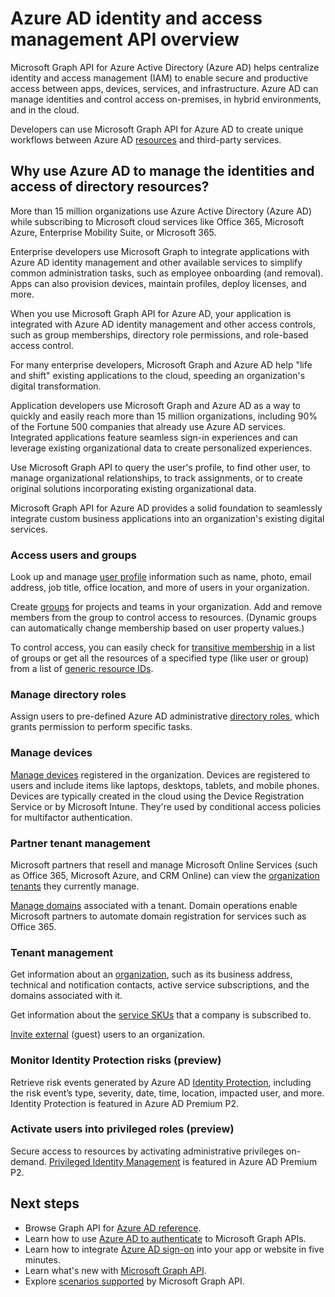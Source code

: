 # Azure AD identity and access management API overview

Microsoft Graph API for Azure Active Directory (Azure AD) helps centralize identity and access management (IAM) to enable secure and productive access between apps, devices, services, and infrastructure.  Azure AD can manage identities and control access on-premises, in hybrid environments, and in the cloud.  

Developers can use Microsoft Graph API for Azure AD to create unique workflows between Azure AD [resources](../api-reference/v1.0/resources/azure_ad_overview.md) and third-party services.

## Why use Azure AD to manage the identities and access of directory resources?

More than 15 million organizations use Azure Active Directory (Azure AD) while subscribing to Microsoft cloud services like Office 365, Microsoft Azure, Enterprise Mobility Suite, or Microsoft 365.  

Enterprise developers use Microsoft Graph to integrate applications with Azure AD identity management and other available services to simplify common administration tasks, such as employee onboarding (and removal).  Apps can also provision devices, maintain profiles, deploy licenses, and more.

When you use Microsoft Graph API for Azure AD, your application is integrated with Azure AD identity management and other access controls, such as group memberships,  directory role permissions, and role-based access control.  

For many enterprise developers, Microsoft Graph and Azure AD help "life and shift" existing applications to the cloud, speeding an organization's digital transformation.

Application developers use Microsoft Graph and Azure AD as a way to quickly and easily reach more than 15 million organizations, including 90% of the Fortune 500 companies that already use Azure AD services.  Integrated applications feature seamless sign-in experiences and can leverage existing organizational data to create personalized experiences.  

Use Microsoft Graph API to query the user's profile, to find other user, to manage organizational relationships, to track assignments, or to create original solutions incorporating existing organizational data.  

Microsoft Graph API for Azure AD provides a solid foundation to seamlessly integrate custom business applications into an organization's existing digital services.

### Access users and groups

Look up and manage [user profile](../api-reference/v1.0/resources/user.md) information such as name, photo, email address, job title, office location, and more of users in your organization.

Create [groups](../api-reference/v1.0/resources/groups-overview.md) for projects and teams in your organization. Add and remove members from the group to control access to resources.  (Dynamic groups can automatically change membership based on user property values.)

To control access, you can easily check for [transitive membership](../api-reference/v1.0/api/user_checkmembergroups.md) in a list of groups or get all the resources of a specified type (like user or group) from a list of [generic resource IDs](../api-reference/v1.0/api/directoryobject_getbyids.md).

### Manage directory roles

Assign users to pre-defined Azure AD administrative [directory roles](../api-reference/v1.0/resources/directoryrole.md), which grants permission to perform specific tasks.

### Manage devices

[Manage devices](https://docs.microsoft.com/en-us/azure/active-directory/device-management-introduction.md) registered in the organization. Devices are registered to users and include items like laptops, desktops, tablets, and mobile phones. Devices are typically created in the cloud using the Device Registration Service or by Microsoft Intune. They're used by conditional access policies for multifactor authentication.

### Partner tenant management

Microsoft partners that resell and manage Microsoft Online Services (such as Office 365, Microsoft Azure, and CRM Online) can view the [organization tenants](../api-reference/v1.0/resources/contract.md) they currently manage.

[Manage domains](../api-reference/v1.0/resources/domain.md) associated with a tenant. Domain operations enable Microsoft partners to automate domain registration for services such as Office 365.

### Tenant management

Get information about an [organization](../api-reference/v1.0/resources/organization.md), such as its business address, technical and notification contacts, active service subscriptions, and the domains associated with it.

Get information about the [service SKUs](../api-reference/v1.0/resources/subscribedsku.md) that a company is subscribed to.

[Invite external](../api-reference/v1.0/resources/invitation.md) (guest) users to an organization.

### Monitor Identity Protection risks (preview)

Retrieve risk events generated by Azure AD [Identity Protection](../api-reference/beta/resources/identityprotection_root.md), including the risk event’s type, severity, date, time, location, impacted user, and more. Identity Protection is featured in Azure AD Premium P2.

### Activate users into privileged roles (preview)

Secure access to resources by activating administrative privileges on-demand. [Privileged Identity Management](../api-reference/beta/resources/privilegedidentitymanagement_root.md) is featured in Azure AD Premium P2.


## Next steps

- Browse Graph API for [Azure AD reference](../api-reference/v1.0/resources/azure_ad_overview.md).
- Learn how to use [Azure AD to authenticate](auth_overview.md) to Microsoft Graph APIs. 
- Learn how to integrate [Azure AD sign-on](https://azure.microsoft.com/en-us/develop/identity/signin/) into your app or website in five minutes.
- Learn what's new with [Microsoft Graph API](changelog.md).
- Explore [scenarios supported](https://developer.microsoft.com/en-us/graph/graph/examples) by Microsoft Graph API.
